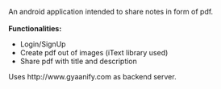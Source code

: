 An android application intended to share notes in form of pdf.</br></br>
<b>Functionalities:</b></br>
<ul>
<li>Login/SignUp</li>
<li>Create pdf out of images (iText library used)</li>
<li>Share pdf with title and description</li>
</ul>
Uses http://www.gyaanify.com as backend server.
